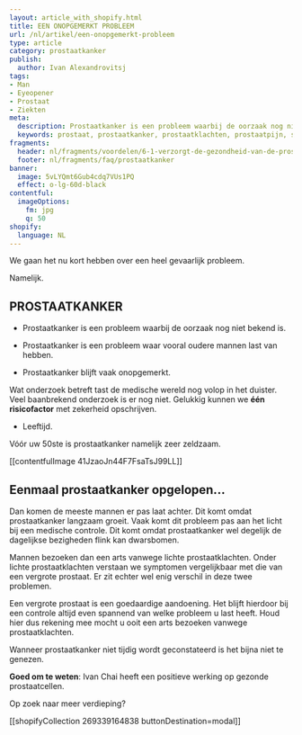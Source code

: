 ```yaml
---
layout: article_with_shopify.html
title: EEN ONOPGEMERKT PROBLEEM
url: /nl/artikel/een-onopgemerkt-probleem
type: article
category: prostaatkanker
publish:
  author: Ivan Alexandrovitsj
tags:
- Man
- Eyeopener
- Prostaat
- Ziekten
meta:
  description: Prostaatkanker is een probleem waarbij de oorzaak nog niet bekend is. We kunnen echter één risicofactor met zekerheid vaststellen... Benieuwd naar onze inzichten?
  keywords: prostaat, prostaatkanker, prostaatklachten, prostaatpijn, symtomen prostaat kanker, psa
fragments:
  header: nl/fragments/voordelen/6-1-verzorgt-de-gezondheid-van-de-prostaat
  footer: nl/fragments/faq/prostaatkanker
banner:
  image: 5vLYQmt6Gub4cdq7VUs1PQ
  effect: o-lg-60d-black
contentful:
  imageOptions:
    fm: jpg
    q: 50
shopify:
  language: NL
---
```

We gaan het nu kort hebben over een heel gevaarlijk probleem.

Namelijk.

## PROSTAATKANKER

* Prostaatkanker is een probleem waarbij de oorzaak nog niet bekend is.

* Prostaatkanker is een probleem waar vooral oudere mannen last van hebben.

* Prostaatkanker blijft vaak onopgemerkt.

Wat onderzoek betreft tast de medische wereld nog volop in het duister. Veel baanbrekend onderzoek is er nog niet. Gelukkig kunnen we **één risicofactor** met zekerheid opschrijven.

* Leeftijd.

Vóór uw 50ste is prostaatkanker namelijk zeer zeldzaam.

[[contentfulImage 41JzaoJn44F7FsaTsJ99LL]]

## Eenmaal prostaatkanker opgelopen...

Dan komen de meeste mannen er pas laat achter. Dit komt omdat prostaatkanker langzaam groeit. Vaak komt dit probleem pas aan het licht bij een medische controle. Dit komt omdat prostaatkanker wel degelijk de dagelijkse bezigheden flink kan dwarsbomen.

Mannen bezoeken dan een arts vanwege lichte prostaatklachten. Onder lichte prostaatklachten verstaan we symptomen vergelijkbaar met die van een vergrote prostaat. Er zit echter wel enig verschil in deze twee problemen.

Een vergrote prostaat is een goedaardige aandoening. Het blijft hierdoor bij een controle altijd even spannend van welke probleem u last heeft. Houd hier dus rekening mee mocht u ooit een arts bezoeken vanwege prostaatklachten.

Wanneer prostaatkanker niet tijdig wordt geconstateerd is het bijna niet te genezen.

**Goed om te weten**: Ivan Chai heeft een positieve werking op gezonde prostaatcellen.

Op zoek naar meer verdieping?

[[shopifyCollection 269339164838 buttonDestination=modal]]
